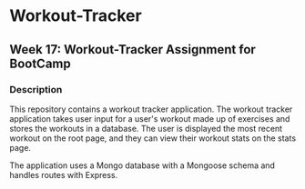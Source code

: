 # Workout-Tracker

## Week 17: Workout-Tracker Assignment for BootCamp

### Description
This repository contains a workout tracker application. The workout tracker application takes user input for a user's workout made up of exercises and stores the workouts in a database. The user is displayed the most recent workout on the root page, and they can view their workout stats on the stats page.

The application uses a Mongo database with a Mongoose schema and handles routes with Express. 

